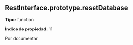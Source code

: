 ## RestInterface.prototype.resetDatabase

**Tipo:** function

**Índice de propiedad:** 11

Por documentar.



